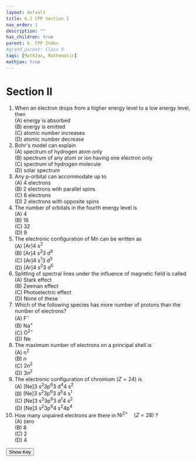 ```yaml
---
layout: default
title: 6.2 CPP Section I
nav_order: 1
description: ""
has_children: true
parent: 6. CPP Index
#grand_parent: Class 9
tags: [MathJax, Mathematic]
mathjax: true
---
```

# Section II

1. When an electron drops from a higher energy level to a low energy level, then   
(A) energy is absorbed   
(B) energy is emitted   
(C) atomic number increases   
(D) atomic number decrease
2. Bohr's model can explain   
(A) spectrum of hydrogen atom only   
(B) spectrum of any atom or ion having one electron only   
(C) spectrum of hydrogen molecule   
(D) solar spectrum
3. Any p-orbital can accommodate up to   
(A) 4 electrons   
(B) 2 electrons with parallel spins   
(C) 6 electrons   
(D) 2 electrons with opposite spins
4. The number of orbitals in the fourth energy level is   
(A) 4   
(B) 16   
(C) 32   
(D) 9
5. The electronic configuration of Mn can be written as   
(A) $[\mathrm{Ar}] 4 \mathrm{~s}^2$   
(B) $[\mathrm{Ar}] 4 \mathrm{~s}^2 3 \mathrm{~d}^6$   
(C) $[\mathrm{Ar}] 4 \mathrm{~s}^1 3 \mathrm{~d}^5$   
(D) $[\mathrm{Ar}] 4 \mathrm{~s}^2 3 \mathrm{~d}^5$
6. Splitting of spectral lines under the influence of magnetic field is called   
(A) Stark effect   
(B) Zeeman effect   
(C) Photoelectric effect   
(D) None of these
7. Which of the following species has more number of protons than the number of electrons?   
(A) $\mathrm{F}^{-}$   
(B) $\mathrm{Na}^{+}$   
(C) $\mathrm{O}^{2-}$   
(D) Ne
8. The maximum number of electrons on a principal shell is   
(A) $\mathrm{n}^2$   
(B) $n$   
(C) $2 n^2$   
(D) $3 n^2$
9. The electronic configuration of chromium $(Z=24)$ is   
(A) $[\mathrm{Ne}] 3 \mathrm{~s}^2 3 \mathrm{p}^6 3 \mathrm{~d}^4 4 \mathrm{~s}^2$   
(B) $[\mathrm{Ne}] 3 \mathrm{~s}^2 3 \mathrm{p}^6 3 \mathrm{~d}^5 4 \mathrm{~s}^1$   
(C) $[\mathrm{Ne}] 3 \mathrm{~s}^2 3 \mathrm{p}^6 3 \mathrm{~d}^1 4 \mathrm{~s}^2$   
(D) $[\mathrm{Ne}] 3 \mathrm{~s}^2 3 \mathrm{p}^6 4 \mathrm{~s}^2 4 \mathrm{p}^4$
10. How many unpaired electrons are there in $\mathrm{Ni}^{2+} \quad(Z=28)$ ?   
(A) zero   
(B) 8   
(C) 2   
(D) 4


<input type="button" id="myButton1" onclick="myFunction()" value="Show Key"/>

<div id="myDIV" style="display:none">
<img src="../images/6-key-cpp-sectionII.png" />
Solution:  <br/>

4. No. of orbitals is given by 
$n^2$. So,for value n = 4 in the number of orbitals formula it is $4×4=16$ <br/>

5. The atomic number of Manganese $(\mathrm{Mn})$ is $\mathbf{2 5}$. Thus its electronic configuration is $[\mathrm{Ar}] 4 \mathrm{~s}^2 3 \mathrm{~d}^5$ or $1 s^2 2 s^2 2 p^6 3 s^2 3 p^6 4 s^2 4 d^5$. Thus answer is option C.

6. Zeeman effect

7. $Na^+$

8. Maximum number of electroncs on principle shell is $2n^2$   
9. Z = 24 
   $1S^2 \textbf{ } 2S^2 \textbf{ } 2P^6 \textbf{ } 3S^2 \textbf{ } 3P^6 \textbf{ } 4S^2 \textbf{ } 3d^5 4S^1$

10 No of unpaired electrons Z = 28   
   $1S^2 \textbf{ } 2S^2 \textbf{ } 2P^6 \textbf{ } 3S^2 \textbf{ } 3P^6 \textbf{ } 4S^2 \textbf{ } 3d^8$
   unpaired are 2 electrons  
    Reference: https://www.doubtnut.com/qna/23583435

</div>



<script>
function myFunction() {
  var x = document.getElementById("myDIV");
  if (x.style.display === "block") {
    x.style.display = "none";
  } else {
    x.style.display = "block";
  }
  var button = document.getElementById("myButton1");
  if (button.value === "Hide Key"){
    button.value = "Show Key";
  }else{
    button.value='Hide Key';
  }

  

}
</script>